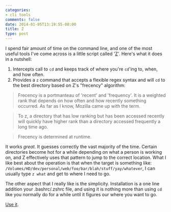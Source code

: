 ```yaml
---
categories:
- cli tools
comments: false
date: 2014-01-05T13:19:55-08:00
title: Z
type: post
---
```


I spend fair amount of time on the command line, and one of the most useful tools I've come
across is a little script called '[Z](https://github.com/rupa/z)'. Here's what it does in a nutshell:

1. Intercepts call to `cd` and keeps track of where you're `cd`'ing to, when, and how often.
2. Provides a `z` command that accepts a flexible regex syntax and will `cd` to the best directory
   based on Z's "frecency" algorithm:

>Frecency is a portmanteau of 'recent' and 'frequency'. It is a weighted
>rank  that depends on how often and how recently something occurred. As
>far as I know, Mozilla came up with the term.

>To z, a directory that has low ranking but has been  accessed  recently
>will  quickly  have  higher rank than a directory accessed frequently a
>long time ago.

>Frecency is determined at runtime.

It works _great_. It guesses correctly the vast majority of the time. Certain directories
become hot for a while depending on what a person is working on, and Z effectively uses that pattern
to jump to the correct location. What I like best about the operation is that when the target is something
like: `/Volumes/HD/dev/personal/web/foo/bar/blah/stuff/yay/whatever`, I can usually type `z what` and
get to where I need to go.

The other aspect that I really like is the simplicity. Installation is a one line addition your .bashrc/.zshrc
file, and using it is nothing more than using `cd` like you normally do for a while until it figures our where
you want to go.

[Use it](https://github.com/rupa/z).
